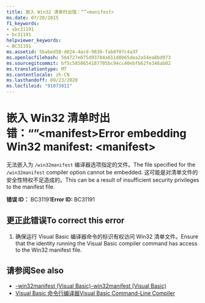 ```yaml
---
title: 嵌入 Win32 清单时出错：“”<manifest>
ms.date: 07/20/2015
f1_keywords:
- vbc31191
- bc31191
helpviewer_keywords:
- BC31191
ms.assetid: 5babed58-d024-4acd-9838-fab8f07c4a37
ms.openlocfilehash: 504727e075d93784a611d0b65dea2a54ea8bd973
ms.sourcegitcommit: bf5c5850654187705bc94cc40ebfb62fe346ab02
ms.translationtype: MT
ms.contentlocale: zh-CN
ms.lasthandoff: 09/23/2020
ms.locfileid: "91073011"
---
```

# <a name="error-embedding-win32-manifest-manifest"></a><span data-ttu-id="bf757-102">嵌入 Win32 清单时出错：“”\<manifest></span><span class="sxs-lookup"><span data-stu-id="bf757-102">Error embedding Win32 manifest: \<manifest></span></span>

<span data-ttu-id="bf757-103">无法嵌入为 `/win32manifest` 编译器选项指定的文件。</span><span class="sxs-lookup"><span data-stu-id="bf757-103">The file specified for the `/win32manifest` compiler option cannot be embedded.</span></span> <span data-ttu-id="bf757-104">这可能是对清单文件的安全性特权不足造成的。</span><span class="sxs-lookup"><span data-stu-id="bf757-104">This can be a result of insufficient security privileges to the manifest file.</span></span>  
  
 <span data-ttu-id="bf757-105">**错误 ID：** BC31191</span><span class="sxs-lookup"><span data-stu-id="bf757-105">**Error ID:** BC31191</span></span>  
  
## <a name="to-correct-this-error"></a><span data-ttu-id="bf757-106">更正此错误</span><span class="sxs-lookup"><span data-stu-id="bf757-106">To correct this error</span></span>  
  
1. <span data-ttu-id="bf757-107">确保运行 Visual Basic 编译器命令的标识有权访问 Win32 清单文件。</span><span class="sxs-lookup"><span data-stu-id="bf757-107">Ensure that the identity running the Visual Basic compiler command has access to the Win32 manifest file.</span></span>  
  
## <a name="see-also"></a><span data-ttu-id="bf757-108">请参阅</span><span class="sxs-lookup"><span data-stu-id="bf757-108">See also</span></span>

- [<span data-ttu-id="bf757-109">-win32manifest (Visual Basic)</span><span class="sxs-lookup"><span data-stu-id="bf757-109">-win32manifest (Visual Basic)</span></span>](../reference/command-line-compiler/win32manifest.md)
- [<span data-ttu-id="bf757-110">Visual Basic 命令行编译器</span><span class="sxs-lookup"><span data-stu-id="bf757-110">Visual Basic Command-Line Compiler</span></span>](../reference/command-line-compiler/index.md)
